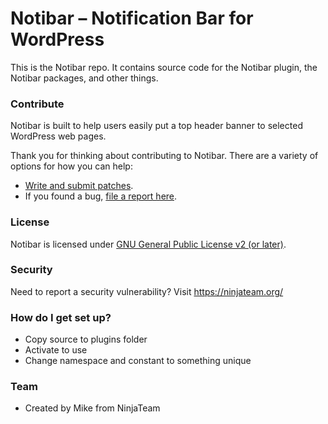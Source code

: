 # Notibar – Notification Bar for WordPress
This is the Notibar repo. It contains source code for the Notibar plugin, the Notibar packages, and other things.

### Contribute
Notibar is built to help users easily put a top header banner to selected WordPress web pages.

Thank you for thinking about contributing to Notibar. There are a variety of options for how you can help:

- [Write and submit patches](https://github.com/NinjaTeamPro/Notibar/pulls).
- If you found a bug, [file a report here](https://github.com/NinjaTeamPro/Notibar/issues).

### License
Notibar is licensed under [GNU General Public License v2 (or later)](https://wordpress.org/plugins/notibar/#developers).

### Security
Need to report a security vulnerability? Visit https://ninjateam.org/

### How do I get set up?

- Copy source to plugins folder
- Activate to use
- Change namespace and constant to something unique

### Team

- Created by Mike from NinjaTeam

